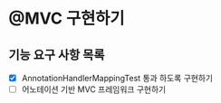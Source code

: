 # @MVC 구현하기
## 기능 요구 사항 목록
- [x] AnnotationHandlerMappingTest 통과 하도록 구현하기
- [ ] 어노테이션 기반 MVC 프레임워크 구현하기
